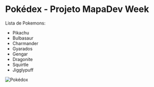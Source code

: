 # Pokédex - Projeto MapaDev Week

Lista de Pokemons:
* Pikachu
* Bulbasaur 
* Charmander
* Gyarados
* Gengar
* Dragonite
* Squirtle
* Jigglypuff

![Pokédox](https://cdn.discordapp.com/attachments/887544607599120404/954552488856522802/unknown.png)
